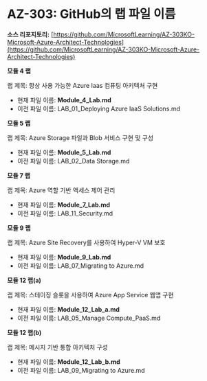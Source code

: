 ﻿

# AZ-303: GitHub의 랩 파일 이름 

**소스 리포지토리:** [https://github.com/MicrosoftLearning/AZ-303KO-Microsoft-Azure-Architect-Technologies](https://github.com/MicrosoftLearning/AZ-303KO-Microsoft-Azure-Architect-Technologies) 

**모듈 4 랩** 

랩 제목: 항상 사용 가능한 Azure Iaas 컴퓨팅 아키텍처 구현

- 현재 파일 이름: **Module_4_Lab.md**
- 이전 파일 이름: LAB_01_Deploying Azure IaaS Solutions.md

**모듈 5 랩**

랩 제목: Azure Storage 파일과 Blob 서비스 구현 및 구성

- 현재 파일 이름: **Module_5_Lab.md**
- 이전 파일 이름: LAB_02_Data Storage.md

**모듈 7 랩**

랩 제목: Azure 역할 기반 액세스 제어 관리

- 현재 파일 이름: **Module_7_Lab.md**
- 이전 파일 이름: LAB_11_Security.md

**모듈 9 랩**

랩 제목: Azure Site Recovery를 사용하여 Hyper-V VM 보호

- 현재 파일 이름: **Module_9_Lab.md**
- 이전 파일 이름: LAB_07_Migrating to Azure.md

**모듈 12 랩(a)**

랩 제목: 스테이징 슬롯을 사용하여 Azure App Service 웹앱 구현

- 현재 파일 이름: **Module_12_Lab_a.md**
- 이전 파일 이름: LAB_05_Manage Compute_PaaS.md

**모듈 12 랩(b)**

랩 제목: 메시지 기반 통합 아키텍처 구성

- 현재 파일 이름: **Module_12_Lab_b.md**
- 이전 파일 이름: LAB_09_Migrating to Azure.md

 

 

 
